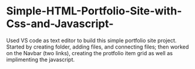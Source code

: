 # Simple-HTML-Portfolio-Site-with-Css-and-Javascript-
Used VS code as text editor  to build this simple portfolio site project. Started by creating folder, adding files, and connecting files; then worked on the Navbar (two links), creating the protfolio item grid as well as implimenting the javascript. 
